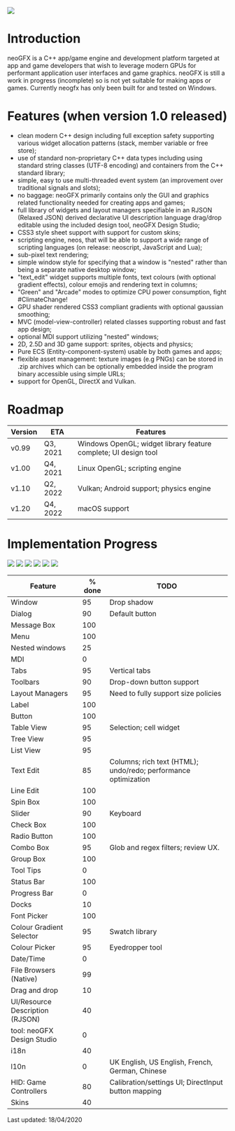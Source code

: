 ![](https://raw.githubusercontent.com/FlibbleMr/neogfx/master/neoGFX.png)

# Introduction
neoGFX is a C++ app/game engine and development platform targeted at app and game developers that wish to leverage modern GPUs for performant application user interfaces and game graphics.
neoGFX is still a work in progress (incomplete) so is not yet suitable for making apps or games. Currently neogfx has only been built for and tested on Windows.

# Features (when version 1.0 released)
- clean modern C++ design including full exception safety supporting various widget allocation patterns (stack, member variable or free store);
- use of standard non-proprietary C++ data types including using standard string classes (UTF-8 encoding) and containers from the C++ standard library;
- simple, easy to use multi-threaded event system (an improvement over traditional signals and slots);
- no baggage: neoGFX primarily contains only the GUI and graphics related functionality needed for creating apps and games;
- full library of widgets and layout managers specifiable in an RJSON (Relaxed JSON) derived declarative UI description language drag/drop editable using the included design tool, neoGFX Design Studio;
- CSS3 style sheet support with support for custom skins;
- scripting engine, neos, that will be able to support a wide range of scripting languages (on release: neoscript, JavaScript and Lua);
- sub-pixel text rendering;
- simple window style for specifying that a window is "nested" rather than being a separate native desktop window;
- "text_edit" widget supports multiple fonts, text colours (with optional gradient effects), colour emojis and rendering text in columns;
- "Green" and "Arcade" modes to optimize CPU power consumption, fight #ClimateChange!
- GPU shader rendered CSS3 compliant gradients with optional gaussian smoothing;
- MVC (model-view-controller) related classes supporting robust and fast app design;
- optional MDI support utilizing "nested" windows;
- 2D, 2.5D and 3D game support: sprites, objects and physics;
- Pure ECS (Entity-component-system) usable by both games and apps;
- flexible asset management: texture images (e.g PNGs) can be stored in .zip archives which can be optionally embedded inside the program binary accessible using simple URLs;
- support for OpenGL, DirectX and Vulkan.


# Roadmap

Version | ETA           | Features
--------|---------------|---------------------------------------------------
v0.99   | Q3, 2021      | Windows OpenGL; widget library feature complete; UI design tool
v1.00   | Q4, 2021      | Linux OpenGL; scripting engine
v1.10   | Q2, 2022      | Vulkan; Android support; physics engine
v1.20   | Q4, 2022      | macOS support

# Implementation Progress

![](http://neogfx.org/temp/lol.png?id=1)
![](http://neogfx.org/temp/glyphgradients1.png?id=2)
![](http://neogfx.org/temp/glyphgradients2.png?id=1)
![](http://neogfx.org/temp/github1.png?id=1)
![](http://neogfx.org/temp/github2.png?id=1)
![](http://neogfx.org/temp/github3.png?id=1)



Feature                         | % done  |     TODO
--------------------------------|---------|-------------------------------------------------------------------------------
Window                          | 95      |     Drop shadow
Dialog                          | 90      |     Default button
Message Box                     | 100     |
Menu                            | 100     | 
Nested windows                  | 25      |     
MDI                             | 0       |
Tabs                            | 95      |     Vertical tabs
Toolbars                        | 90      |     Drop-down button support
Layout Managers                 | 95      |     Need to fully support size policies
Label                           | 100     |     
Button                          | 100     |     
Table View                      | 95      |     Selection; cell widget
Tree View                       | 95      |
List View                       | 95      |
Text Edit                       | 85      |     Columns; rich text (HTML); undo/redo; performance optimization
Line Edit                       | 100     |     
Spin Box                        | 100     |
Slider                          | 90      |     Keyboard
Check Box                       | 100     |     
Radio Button                    | 100     |
Combo Box                       | 95      |     Glob and regex filters; review UX.
Group Box                       | 100     |
Tool Tips                       | 0       |
Status Bar                      | 100     |
Progress Bar                    | 0       |
Docks							| 10      |
Font Picker                     | 100     |
Colour Gradient Selector        | 95      |     Swatch library
Colour Picker                   | 95      |     Eyedropper tool
Date/Time                       | 0       |
File Browsers (Native)          | 99      |
Drag and drop                   | 10      |
UI/Resource Description (RJSON) | 40      |
tool: neoGFX Design Studio      | 0       |
i18n                            | 40      |
l10n                            | 0       |     UK English, US English, French, German, Chinese
HID: Game Controllers           | 80      |     Calibration/settings UI; DirectInput button mapping
Skins                           | 40      |

Last updated: 18/04/2020
